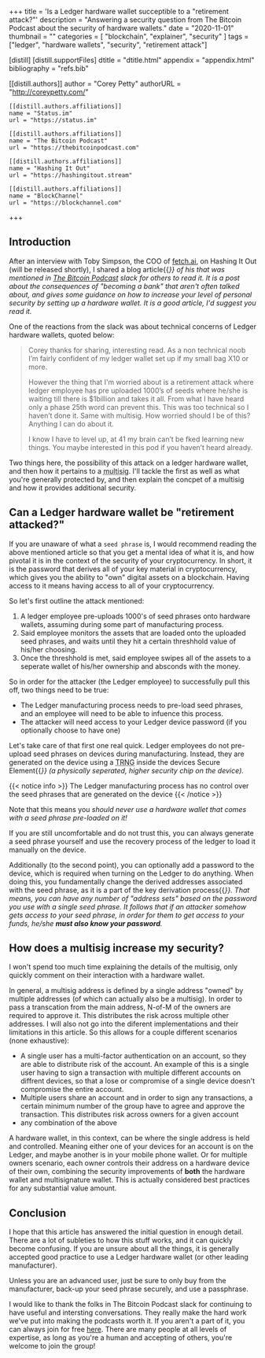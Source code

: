 +++
title = 'Is a Ledger hardware wallet succeptible to a "retirement attack?"'
description = "Answering a security question from The Bitcoin Podcast about the security of hardware wallets."
date = "2020-11-01"
thumbnail = ""
categories = [
  "blockchain", "explainer", "security"
]
tags = ["ledger", "hardware wallets", "security", "retirement attack"]

[distill]
  [distill.supportFiles]
  dtitle = "dtitle.html"
  appendix = "appendix.html"
  bibliography = "refs.bib"

  [[distill.authors]]
  author = "Corey Petty"
  authorURL = "http://coreypetty.com/"

    [[distill.authors.affiliations]]
    name = "Status.im"
    url = "https://status.im"

    [[distill.authors.affiliations]]
    name = "The Bitcoin Podcast"
    url = "https://thebitcoinpodcast.com"

    [[distill.authors.affiliations]]
    name = "Hashing It Out"
    url = "https://hashingitout.stream"

    [[distill.authors.affiliations]]
    name = "BlockChannel"
    url = "https://blockchannel.com"
+++


<d-abstract>
  <p> </p>
</d-abstract>

## Introduction
After an interview with Toby Simpson, the COO of [fetch.ai](https://fetch.ai), on Hashing It Out (will be released shortly), I shared a blog article{{<cite bib="simpsonletsallbeabank">}} of his that was mentioned in [The Bitcoin Podcast](https://thebitcoinpodcast.com) slack for others to read it. It is a post about the consequences of "becoming a bank" that aren't often talked about, and gives some guidance on how to increase your level of personal security by setting up a hardware wallet. It is a good article, I'd suggest you read it. 

One of the reactions from the slack was about technical concerns of Ledger hardware wallets, quoted below:

>Corey thanks for sharing, interesting read. As a non technical noob I’m fairly confident of my ledger wallet set up if my small bag X10 or more.
>
>However the thing that I'm worried about is a retirement attack where ledger employee has pre uploaded 1000’s of seeds where he/she is waiting till there is $1billion and takes it all. From what I have heard only a phase 25th word can prevent this. This was too technical so I haven’t done it. Same with multisig. How worried should I be of this? Anything I can do about it.
>
>I know I have to level up, at 41 my brain can’t be fked learning new things. You maybe interested in this pod if you haven’t heard already.

Two things here, the possibility of this attack on a ledger hardware wallet, and then how it pertains to a <abbr title="multisignature wallet">multisig</abbr>. I'll tackle the first as well as what you're generally protected by, and then explain the concpet of a multisig and how it provides additional security. 

## Can a Ledger hardware wallet be "retirement attacked?"
If you are unaware of what a `seed phrase` is, I would recommend reading the above mentioned article so that you get a mental idea of what it is, and how pivotal it is in the context of the security of your cryptocurrency. In short, it is the password that derives all of your key material in cryptocurrency, which gives you the ability to "own" digital assets on a blockchain. Having access to it means having access to all of your cryptocurrency.

So let's first outline the attack mentioned:
1. A ledger employee pre-uploads 1000's of seed phrases onto hardware wallets, assuming during some part of manufacturing process. 
2. Said employee monitors the assets that are loaded onto the uploaded seed phrases, and waits until they hit a certain threshhold value of his/her choosing.
3. Once the threshhold is met, said employee swipes all of the assets to a seperate wallet of his/her ownership and absconds with the money. 

So in order for the attacker (the Ledger employee) to successfully pull this off, two things need to be true:
- The Ledger manufacturing process needs to pre-load seed phrases, and an employee will need to be able to infuence this process.
- The attacker will need access to your Ledger device password (if you optionally choose to have one)

Let's take care of that first one real quick. Ledger employees do not pre-upload seed phrases on devices during manufacturing. Instead, they are generated on the device using a <abbr title="True Random Number Generator">TRNG</abbr> inside the devices Secure Element{{<cite bib="ledgerdocumentation">}} (a physically seperated, higher security chip on the device). 

{{< notice info >}}
The Ledger manufacturing process has no control over the seed phrases that are generated on the device
{{< /notice >}}

Note that this means you _should never use a hardware wallet that comes with a seed phrase pre-loaded on it!_

If you are still uncomfortable and do not trust this, you can always generate a seed phrase yourself and use the recovery process of the ledger to load it manually on the device. 

Additionally (to the second point), you can optionally add a password to the device, which is required when turning on the Ledger to do anything. When doing this, you fundamentally change the derived addresses associated with the seed phrase, as it is a part of the key derivation process{{<cite bib="ledgersupport">}}. That means, you can have any number of "address sets" based on the password you use with a single seed phrase. It follows that if an attacker somehow gets access to your seed phrase, in order for them to get access to your funds, he/she **must also know your password**. 

## How does a multisig increase my security?
I won't spend too much time explaining the details of the multisig, only quickly comment on their interaction with a hardware wallet.

In general, a multisig address is defined by a single address "owned" by multiple addresses (of which can actually also be a multisig). In order to pass a transcation from the main address, N-of-M of the owners are required to approve it. This distributes the risk across multiple other addresses. I will also not go into the diferent implementations and their limitations in this article. So this allows for a couple different scenarios (none exhaustive):
- A single user has a multi-factor authentication on an account, so they are able to distribute risk of the account. An example of this is a single user having to sign a transaction with multiple different accounts on diffrent devices, so that a lose or compromise of a single device doesn't compromise the entire account. 
- Multiple users share an account and in order to sign any transactions, a certain minimum number of the group have to agree and approve the transaction. This distributes risk across owners for a given account
- any combination of the above

A hardware wallet, in this context, can be where the single address is held and controlled. Meaning either one of your devices for an account is on the Ledger, and maybe another is in your mobile phone wallet. Or for multiple owners scenario, each owner controls their address on a hardware device of their own, combining the security improvements of **both** the hardware wallet and multisignature wallet. This is actually considered best practices for any substantial value amount.

## Conclusion
I hope that this article has answered the initial question in enough detail. There are a lot of subleties to how this stuff works, and it can quickly become confusing. If you are unsure about all the things, it is generally accepted good practice to use a Ledger hardware wallet (or other leading manufacturer). 

Unless you are an advanced user, just be sure to only buy from the manufacturer, back-up your seed phrase securely, and use a passphrase. 

I would like to thank the folks in The Bitcoin Podcast slack for continuing to have useful and intersting conversations. They really make the hard work we've put into making the podcasts worth it. If you aren't a part of it, you can always join for free [here](https://launchpass.com/thebitcoinpodcast). There are many people at all levels of expertise, as long as you're a human and accepting of others, you're welcome to join the group!
